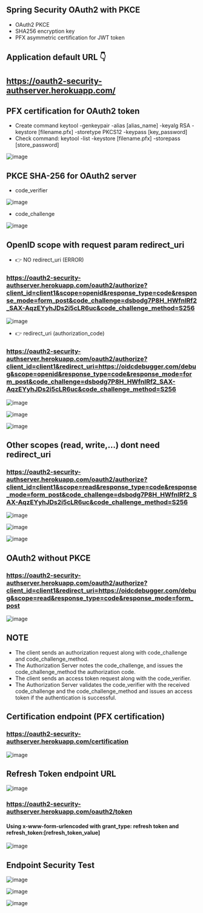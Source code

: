 ## Spring Security OAuth2 with PKCE
* OAuth2 PKCE 
* SHA256 encryption key
* PFX asymmetric certification for JWT token

## Application default URL 👇
## https://oauth2-security-authserver.herokuapp.com/

## PFX certification for OAuth2 token
* Create command keytool -genkeypair -alias [alias_name] -keyalg RSA -keystore [filename.pfx] -storetype PKCS12 -keypass [key_password]
* Check command: keytool -list -keystore [filename.pfx] -storepass [store_password]

![image](https://user-images.githubusercontent.com/71564211/147991314-c2c83172-409c-4eb0-b673-8bb491478707.png)

## PKCE SHA-256 for OAuth2 server
* code_verifier

![image](https://user-images.githubusercontent.com/71564211/147991521-cbeee360-50e2-4bbb-aa91-89fa1b495a61.png)

* code_challenge

![image](https://user-images.githubusercontent.com/71564211/147991616-1f3f4ecf-f3f5-4513-9e19-649ddb54370b.png)

## OpenID scope with request param redirect_uri
* 👉 NO redirect_uri (ERROR)

### https://oauth2-security-authserver.herokuapp.com/oauth2/authorize?client_id=client1&scope=openid&response_type=code&response_mode=form_post&code_challenge=dsbodg7P8H_HWfnlRf2_SAX-AqzEYyhJDs2i5cLR6uc&code_challenge_method=S256

![image](https://user-images.githubusercontent.com/71564211/147991768-134252bd-c631-487a-b57a-e2259c5d689a.png)

* 👉 redirect_uri (authorization_code)

### https://oauth2-security-authserver.herokuapp.com/oauth2/authorize?client_id=client1&redirect_uri=https://oidcdebugger.com/debug&scope=openid&response_type=code&response_mode=form_post&code_challenge=dsbodg7P8H_HWfnlRf2_SAX-AqzEYyhJDs2i5cLR6uc&code_challenge_method=S256

![image](https://user-images.githubusercontent.com/71564211/147991830-5ffdfe2a-b6a8-4c7f-9fe8-4ed4dd4d700d.png)

![image](https://user-images.githubusercontent.com/71564211/147991926-166defb6-8b5c-46e8-8d15-6750d8a33536.png)

![image](https://user-images.githubusercontent.com/71564211/147991976-a2d33b3b-f5c9-4be8-a54f-fb513a3f276b.png)

## Other scopes (read, write,...) dont need redirect_uri

### https://oauth2-security-authserver.herokuapp.com/oauth2/authorize?client_id=client1&scope=read&response_type=code&response_mode=form_post&code_challenge=dsbodg7P8H_HWfnlRf2_SAX-AqzEYyhJDs2i5cLR6uc&code_challenge_method=S256

![image](https://user-images.githubusercontent.com/71564211/147992072-5dfa9cf9-63ca-4614-b00d-8af5f92a7239.png)

![image](https://user-images.githubusercontent.com/71564211/147992100-28e89ef4-c347-40a0-a8d8-725685bd0cde.png)

![image](https://user-images.githubusercontent.com/71564211/147992677-1fa01657-d6cc-4ba2-9328-f3eaf89d341a.png)

## OAuth2 without PKCE

### https://oauth2-security-authserver.herokuapp.com/oauth2/authorize?client_id=client1&redirect_uri=https://oidcdebugger.com/debug&scope=read&response_type=code&response_mode=form_post

![image](https://user-images.githubusercontent.com/71564211/147992232-079579f8-9c3d-4363-bcf1-cb773df8a475.png)

## NOTE
* The client sends an authorization request along with code_challenge and code_challenge_method.
* The Authorization Server notes the code_challenge, and issues the code_challenge_method the authorization code.
* The client sends an access token request along with the code_verifier.
* The Authorization Server validates the code_verifier with the received code_challenge and the code_challenge_method and issues an access token if the authentication is successful.

## Certification endpoint (PFX certification)
### https://oauth2-security-authserver.herokuapp.com/certification

![image](https://user-images.githubusercontent.com/71564211/147992553-1cd2e9c4-160f-4c0a-8761-0bd14a24be55.png)


## Refresh Token endpoint URL
![image](https://user-images.githubusercontent.com/71564211/147993311-c1f1f0d9-dec0-44d2-8c89-3f70395da634.png)

### https://oauth2-security-authserver.herokuapp.com/oauth2/token 

#### Using x-www-form-urlencoded with grant_type: refresh token and refresh_token:[refresh_token_value]

![image](https://user-images.githubusercontent.com/71564211/147993290-2055efb1-a66c-479f-b18c-053b92405157.png)

## Endpoint Security Test
![image](https://user-images.githubusercontent.com/71564211/147993493-20acf546-2489-4240-b041-14659e655059.png)

![image](https://user-images.githubusercontent.com/71564211/147993509-bdd19f50-849e-4bd7-b5af-7d655c86a53b.png)

![image](https://user-images.githubusercontent.com/71564211/147993535-a71d8748-3fbf-44d9-832b-f4ae63d8a119.png)





